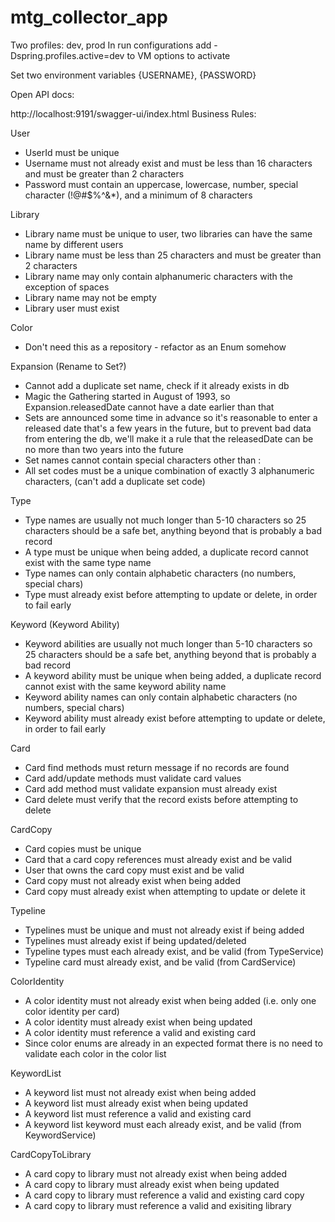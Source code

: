 # mtg_collector_app

Two profiles: dev, prod In run configurations add -Dspring.profiles.active=dev to VM options to activate

Set two environment variables {USERNAME}, {PASSWORD}

Open API docs:

http://localhost:9191/swagger-ui/index.html
Business Rules:

User
- UserId must be unique
- Username must not already exist and must be less than 16 characters and must be greater than 2 characters
- Password must contain an uppercase, lowercase, number, special character (!@#$%^&*), and a minimum of 8 characters

Library
- Library name must be unique to user, two libraries can have the same name by different users
- Library name must be less than 25 characters and must be greater than 2 characters
- Library name may only contain alphanumeric characters with the exception of spaces
- Library name may not be empty
- Library user must exist

Color
- Don't need this as a repository - refactor as an Enum somehow

Expansion (Rename to Set?)
- Cannot add a duplicate set name, check if it already exists in db
- Magic the Gathering started in August of 1993, so Expansion.releasedDate cannot have a date earlier than that
- Sets are announced some time in advance so it's reasonable to enter a released date that's a few years in the future,
  but to prevent bad data from entering the db, we'll make it a rule that the releasedDate can be no more than two 
  years into the future
- Set names cannot contain special characters other than :
- All set codes must be a unique combination of exactly 3 alphanumeric characters, (can't add a duplicate set code)

Type
- Type names are usually not much longer than 5-10 characters so 25 characters should be a safe bet, anything beyond
  that is probably a bad record
- A type must be unique when being added, a duplicate record cannot exist with the same type name
- Type names can only contain alphabetic characters (no numbers, special chars)
- Type must already exist before attempting to update or delete, in order to fail early

Keyword (Keyword Ability)
- Keyword abilities are usually not much longer than 5-10 characters so 25 characters should be a safe bet, anything beyond
  that is probably a bad record
- A keyword ability must be unique when being added, a duplicate record cannot exist with the same keyword ability name
- Keyword ability names can only contain alphabetic characters (no numbers, special chars)
- Keyword ability must already exist before attempting to update or delete, in order to fail early

Card
- Card find methods must return message if no records are found
- Card add/update methods must validate card values
- Card add method must validate expansion must already exist
- Card delete must verify that the record exists before attempting to delete

CardCopy
- Card copies must be unique
- Card that a card copy references must already exist and be valid
- User that owns the card copy must exist and be valid
- Card copy must not already exist when being added
- Card copy must already exist when attempting to update or delete it

Typeline
- Typelines must be unique and must not already exist if being added
- Typelines must already exist if being updated/deleted
- Typeline types must each already exist, and be valid (from TypeService) 
- Typeline card must already exist, and be valid (from CardService)

ColorIdentity
- A color identity must not already exist when being added (i.e. only one color identity per card)
- A color identity must already exist when being updated
- A color identity must reference a valid and existing card
- Since color enums are already in an expected format there is no need to validate each color in the color list

KeywordList
- A keyword list must not already exist when being added
- A keyword list must already exist when being updated
- A keyword list must reference a valid and existing card
- A keyword list keyword must each already exist, and be valid (from KeywordService)

CardCopyToLibrary
- A card copy to library must not already exist when being added
- A card copy to library must already exist when being updated
- A card copy to library must reference a valid and existing card copy
- A card copy to library must reference a valid and exisiting library
